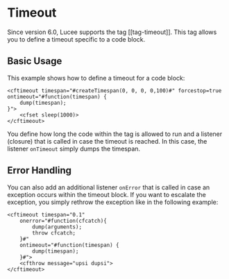 <!--
{
  "title": "Timeout",
  "id": "timeout",
  "description": "Learn how to use the <cftimeout> tag in Lucee. This guide demonstrates how to define a timeout specific to a code block, handle timeouts with a listener, and handle errors within the timeout block.",
  "keywords": [
    "tag",
    "timeout",
    "listener",
    "Lucee",
    "cftimeout",
    "error handling"
  ],
  "related": [
    "tag-timeout"
  ]
}
-->

# Timeout

Since version 6.0, Lucee supports the tag [[tag-timeout]]. This tag allows you to define a timeout specific to a code block.

## Basic Usage

This example shows how to define a timeout for a code block:

```lucee
<cftimeout timespan="#createTimespan(0, 0, 0, 0,100)#" forcestop=true ontimeout="#function(timespan) {
    dump(timespan);
}">
    <cfset sleep(1000)>
</cftimeout>
```

You define how long the code within the tag is allowed to run and a listener (closure) that is called in case the timeout is reached. In this case, the listener `onTimeout` simply dumps the timespan.

## Error Handling

You can also add an additional listener `onError` that is called in case an exception occurs within the timeout block. If you want to escalate the exception, you simply rethrow the exception like in the following example:

```lucee
<cftimeout timespan="0.1"
    onerror="#function(cfcatch){
        dump(arguments);
        throw cfcatch;
    }#"
    ontimeout="#function(timespan) {
        dump(timespan);
    }#">
    <cfthrow message="upsi dupsi">
</cftimeout>
```
